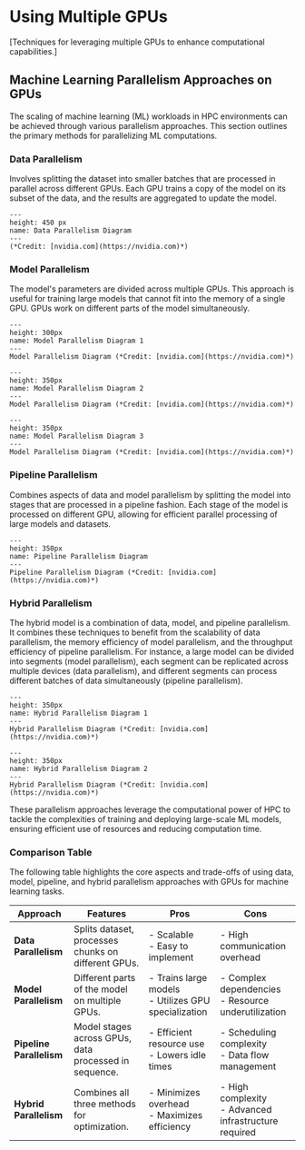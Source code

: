 # Using Multiple GPUs

[Techniques for leveraging multiple GPUs to enhance computational capabilities.]

## Machine Learning Parallelism Approaches on GPUs
The scaling of machine learning (ML) workloads in HPC environments can be achieved through various parallelism approaches. This section outlines the primary methods for parallelizing ML computations.

### Data Parallelism
Involves splitting the dataset into smaller batches that are processed in parallel across different GPUs. Each GPU trains a copy of the model on its subset of the data, and the results are aggregated to update the model.


```{figure} figures/png/data_parallel.PNG
---
height: 450 px
name: Data Parallelism Diagram
---
(*Credit: [nvidia.com](https://nvidia.com)*)
```

### Model Parallelism
The model's parameters are divided across multiple GPUs. This approach is useful for training large models that cannot fit into the memory of a single GPU. GPUs work on different parts of the model simultaneously.


```{figure} figures/png/tensor_parallel_1.PNG
---
height: 300px
name: Model Parallelism Diagram 1
---
Model Parallelism Diagram (*Credit: [nvidia.com](https://nvidia.com)*)
```

```{figure} figures/png/tensor_parallel_2.PNG
---
height: 350px
name: Model Parallelism Diagram 2
---
Model Parallelism Diagram (*Credit: [nvidia.com](https://nvidia.com)*)
```

```{figure} figures/png/tensor_parallel_3.PNG
---
height: 350px
name: Model Parallelism Diagram 3
---
Model Parallelism Diagram (*Credit: [nvidia.com](https://nvidia.com)*)
```

### Pipeline Parallelism
Combines aspects of data and model parallelism by splitting the model into stages that are processed in a pipeline fashion. Each stage of the model is processed on different GPU, allowing for efficient parallel processing of large models and datasets.

```{figure} figures/png/pipeline_parallel.PNG
---
height: 350px
name: Pipeline Parallelism Diagram
---
Pipeline Parallelism Diagram (*Credit: [nvidia.com](https://nvidia.com)*)
```

### Hybrid Parallelism
The hybrid model is a combination of data, model, and pipeline parallelism. It combines these techniques to benefit from the scalability of data parallelism, the memory efficiency of model parallelism, and the throughput efficiency of pipeline parallelism. For instance, a large model can be divided into segments (model parallelism), each segment can be replicated across multiple devices (data parallelism), and different segments can process different batches of data simultaneously (pipeline parallelism).

```{figure} figures/png/hybrid_parallel_1.PNG
---
height: 350px
name: Hybrid Parallelism Diagram 1
---
Hybrid Parallelism Diagram (*Credit: [nvidia.com](https://nvidia.com)*)
```

```{figure} figures/png/hybrid_parallel_2.PNG
---
height: 350px
name: Hybrid Parallelism Diagram 2
---
Hybrid Parallelism Diagram (*Credit: [nvidia.com](https://nvidia.com)*)
```

These parallelism approaches leverage the computational power of HPC to tackle the complexities of training and deploying large-scale ML models, ensuring efficient use of resources and reducing computation time.

### Comparison Table

The following table highlights the core aspects and trade-offs of using data, model, pipeline, and hybrid parallelism approaches with GPUs for machine learning tasks.


| Approach          | Features                                         | Pros                                                   | Cons                                            |
|-------------------|--------------------------------------------------|--------------------------------------------------------|-------------------------------------------------|
| **Data Parallelism**  | Splits dataset, processes chunks on different GPUs. | - Scalable<br>- Easy to implement                      | - High communication overhead                   |
| **Model Parallelism** | Different parts of the model on multiple GPUs.     | - Trains large models<br>- Utilizes GPU specialization | - Complex dependencies<br>- Resource underutilization |
| **Pipeline Parallelism** | Model stages across GPUs, data processed in sequence. | - Efficient resource use<br>- Lowers idle times        | - Scheduling complexity<br>- Data flow management       |
| **Hybrid Parallelism**  | Combines all three methods for optimization.       | - Minimizes overhead<br>- Maximizes efficiency         | - High complexity<br>- Advanced infrastructure required |
